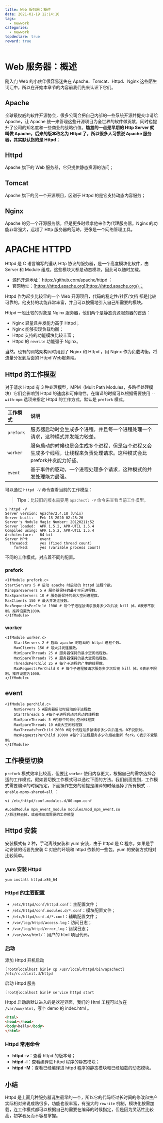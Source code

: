 ```yaml
---
title: Web 服务器：概述
date: 2021-01-19 12:14:10
tags:
  - newwork
categories:
  - newwork
topdeclare: true
reward: true
---
```


# Web 服务器：概述

刚入门 Web 的小伙伴很容易迷失在 Apache、Tomcat、Httpd、Nginx 这些陌生词汇中，所以在开始本章节的内容前我们先来认识下它们。

## Apache

全球最权威的软件开源协会，很多公司会把自己内部的一些系统开源并提交申请给 Apache，让 Apache 统一来管理这些开源项目为全世界的软件做贡献，同时也提升了公司的知名度和一些商业的战略价值。**尴尬的一点是早期的 Http Server 就叫做 Apache，后来的版本改名为 Httpd 了，所以很多人习惯说 Apache 服务器，其实默认指的是 Httpd**；

## Httpd

Apache 旗下的 Web 服务器，它只提供静态资源的访问；

## Tomcat

Apache 旗下的另一个开源项目，区别于 Httpd 的是它支持动态内容服务；

## Nginx

Apache 的另一个开源服务器，但是更多时候拿他来作为代理服务器。Nginx 的功能非常强大，远超了 Http 服务器的范畴，更像是一个网络管理工具。

# APACHE HTTPD

Httpd 是 C 语言编写的遵从 Http 协议的服务器，是一个高度模块化软件，由 Server 和 Module 组成。这些模块大都是动态模块，因此可以随时加载。

- 源码开源地址：https://github.com/apache/httpd ；
- 官网地址：[https://httpd.apache.org](https://httpd.apache.org/)；

Httpd 作为起步比较早的一个 Web 开源项目，代码的稳定性/社区/文档 都是比较可靠的，他支持的功能非常丰富，并且可以按需地引入自己所需要的模块。

Httpd 一般比较的对象是 Nginx 服务器，他们两个是静态资源服务器的首选：

- Nginx 轻量且并发能力高于 Httpd；
- Nginx 能够实现负载均衡；
- Httpd 支持的功能模块比较丰富；
- Httpd 的 `rewrite` 功能强于 Nginx。

当然，也有的网站架构同时用到了 Nginx 和 Httpd ，用 Nginx 作为负载均衡，将流量分发到后面的 Httpd Web服务端。

## Httpd 的工作模型

对于请求 Httpd 有 3 种处理模型，MPM（Mulit Path Modules，多路径处理模块）它们会影响到 Httpd 的速度和可伸缩性。在编译的时候可以根据需要使用 `--with-mpm` 选项来指定 Httpd 的工作方式，默认是 `prefork` 模式。

| 工作模式  | 说明                                                         |
| :-------- | :----------------------------------------------------------- |
| `prefork` | 服务器启动时会生成多个进程，并且每一个进程处理一个请求，这种模式并发能力较差。 |
| `worker`  | 服务启动的时候也是会生成多个进程，但是每个进程又会生成多个线程，让线程来负责处理请求。这种模式会比prefork并发能力好些。 |
| `event`   | 基于事件的驱动，一个进程处理多个请求，这种模式的并发处理能力最强。 |

可以通过 `httpd -V` 命令查看当前的工作模型：

> **Tips**：比较旧的版本需要用 `apachectl -V` 命令来查看当前工作模型。

```shell
$ httpd -V
Server version: Apache/2.4.18 (Unix)
Server built:   Feb 18 2020 02:28:26
Server's Module Magic Number: 20120211:52
Server loaded:  APR 1.5.2, APR-UTIL 1.5.4
Compiled using: APR 1.5.2, APR-UTIL 1.5.4
Architecture:   64-bit
Server MPM:     event
  threaded:     yes (fixed thread count)
    forked:     yes (variable process count)

```

不同的工作模式，对应着不同的配置。

###  prefork

```shell
<IfModule prefork.c>
StartServers 5 # 启动 apache 时启动的 httpd 进程个数。
MinSpareServers 5 # 服务器保持的最小空闲进程数。
MaxSpareServers 10 # 服务器保持的最大空闲进程数。
MaxClients 150 # 最大并发连接数。
MaxRequestsPerChild 1000 # 每个子进程被请求服务多少次后被 kill 掉。0表示不限制，推荐设置为1000。
</IfModule>
```

### worker

```shell
<IfModule worker.c> 
    StartServers 2 # 启动 apache 时启动的 httpd 进程个数。 
    MaxClients 150 # 最大并发连接数。 
    MinSpareThreads 25 # 服务器保持的最小空闲线程数。 
    MaxSpareThreads 75 # 服务器保持的最大空闲线程数。 
    ThreadsPerChild 25 # 每个子进程的产生的线程数。 
    MaxRequestsPerChild 0 # 每个子进程被请求服务多少次后被 kill 掉。0表示不限制，推荐设置为1000。 
</IfModule> 
```

## event

```shell
<IfModule perchild.c> 
    NumServers 5 #服务器启动时启动的子进程数 
    StartThreads 5 #每个子进程启动时启动的线程数 
    MinSpareThreads 5 #内存中的最小空闲线程数 
    MaxSpareThreads 10 #最大空闲线程数 
    MaxThreadsPerChild 2000 #每个线程最多被请求多少次后退出。0不受限制。 
    MaxRequestsPerChild 10000 #每个子进程服务多少次后被重新 fork。0表示不受限制。 
</IfModule> 
```

## 工作模型切换

`prefork` 模式效率比较高，但要比 `worker` 使用内存更大，根据自己的需求选择合适的工作模式，假如要切换工作模式可以通过下面的方法。我们前面提到，工作模式需要编译的时候指定，下面操作生效的前提是编译的时候选择了所有模式 `--enable-mpms-shared=all` ：

```shell
vi /etc/httpd/conf.modules.d/00-mpm.conf

#LoadModule mpm_event_module modules/mod_mpm_event.so
//将注释去掉，或者修改成需要的工作模型
```

## Httpd 安装

安装模式有 2 种，手动离线安装和 yum 安装，由于 httpd 是 C 程序，如果是手动安装的话要先安装 C 对应的环境和 httpd 依赖的一些包。yum 的安装方式相对比较简单。

### yum 安装 Httpd

```shell
yum install httpd.x86_64
```

### Httpd 的主要配置

- `/etc/httpd/conf/httpd.conf`：主配置文件；
- `/etc/httpd/conf.modules.d/*.conf`：模块配置文件；
- `/etc/httpd/conf.d/*.conf`：辅助配置文件；
- `/var/log/httpd/access.log`：访问日志；
- `/var/log/httpd/error_log`：错误日志；
- `/var/www/html/`：用户的 html 项目代码。

### 启动

添加 Httpd 开机启动

```shell
[root@localhost bin]# cp /usr/local/httpd/bin/apachectl /etc/rc.d/init.d/httpd
```

启动 Httpd 服务

```shell
[root@localhost bin]# service httpd start
```

Httpd 启动后默认进入的是欢迎界面，我们的 Html 工程可以放在 `/var/www/html`，写个 demo 的 index.html 。

```html
<html>
<head></head>
<body>hello</body>
</html>
```

### Httpd 常用命令

- **httpd -v**：查看 httpd 的版本号；
- **httpd -l**：查看编译进 httpd 程序的静态模块；
- **httpd -M**：查看已经编译进 httpd 程序的静态模块和已经加载的动态模块。

## 小结

Httpd 是上面几种服务器诞生最早的一个，所以它的代码经过长时间的修改和生产实际相对来说成熟很多，功能也很丰富，有强大的 `rewrite` 机制，模块化按需加载，连工作模式都可以根据自己的需要在编译的时候指定，但是因为灵活性比较高，初学者反而不容易掌握。